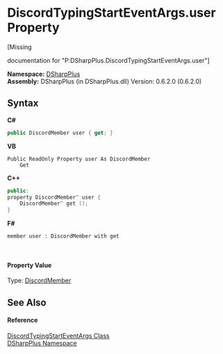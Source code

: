 # DiscordTypingStartEventArgs.user Property 
 

\[Missing <summary> documentation for "P:DSharpPlus.DiscordTypingStartEventArgs.user"\]

**Namespace:**&nbsp;<a href="503971eb-de5e-a570-9922-de9500a9b1cc">DSharpPlus</a><br />**Assembly:**&nbsp;DSharpPlus (in DSharpPlus.dll) Version: 0.6.2.0 (0.6.2.0)

## Syntax

**C#**<br />
``` C#
public DiscordMember user { get; }
```

**VB**<br />
``` VB
Public ReadOnly Property user As DiscordMember
	Get
```

**C++**<br />
``` C++
public:
property DiscordMember^ user {
	DiscordMember^ get ();
}
```

**F#**<br />
``` F#
member user : DiscordMember with get

```

<br />

#### Property Value
Type: <a href="5cf74e63-4004-3836-5a0d-910485913b65">DiscordMember</a>

## See Also


#### Reference
<a href="e9103adb-979e-f44a-72bb-9bd4f7a10404">DiscordTypingStartEventArgs Class</a><br /><a href="503971eb-de5e-a570-9922-de9500a9b1cc">DSharpPlus Namespace</a><br />